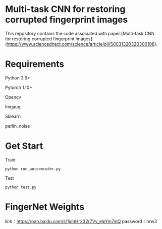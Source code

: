 # Multi-task CNN for restoring corrupted fingerprint images

This repository contains the code associated with paper [Multi-task CNN for restoring corrupted fingerprint images] (https://www.sciencedirect.com/science/article/pii/S0031320320300108).


# Requirements
Python 3.6+

Pytorch 1.10+

Opencv

Imgaug

Sklearn

perlin_noise


# Get Start
Train
```
python run_autoencoder.py
```
Test
```
python test.py
```

# FingerNet Weights
link：https://pan.baidu.com/s/1jdnHr232r7Vv_elpYm7nIQ
password：hrw3


